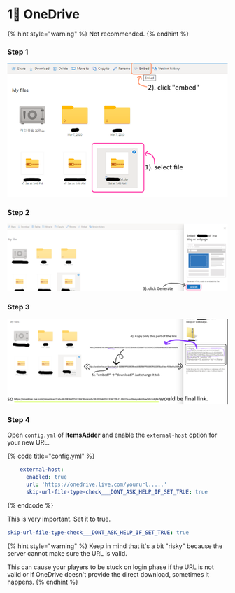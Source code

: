 # 1⃣ OneDrive

{% hint style="warning" %}
Not recommended.
{% endhint %}

### Step 1

![](<../../.gitbook/assets/image (52) (1) (1) (1) (1).png>)

### Step 2

![](<../../.gitbook/assets/image (43) (1).png>)

### Step 3

![](<../../.gitbook/assets/image (53) (1) (1).png>)

### Step 4

Open `config.yml` of **ItemsAdder** and enable the `external-host` option for your new URL.

{% code title="config.yml" %}
```yaml
    external-host:
      enabled: true
      url: 'https://onedrive.live.com/yoururl.....'
      skip-url-file-type-check___DONT_ASK_HELP_IF_SET_TRUE: true
```
{% endcode %}

This is very important. Set it to true.

```yaml
skip-url-file-type-check___DONT_ASK_HELP_IF_SET_TRUE: true
```

{% hint style="warning" %}
Keep in mind that it's a bit "risky" because the server cannot make sure the URL is valid.

This can cause your players to be stuck on login phase if the URL is not valid or if OneDrive doesn't provide the direct download, sometimes it happens.
{% endhint %}
